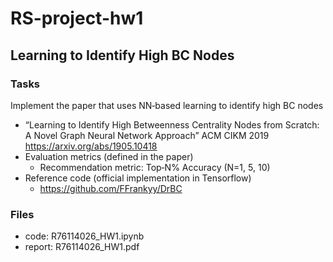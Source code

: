 ﻿# RS-project-hw1

## Learning to Identify High BC Nodes

### Tasks

Implement the paper that uses NN‐based learning to identify high BC nodes

* “Learning to Identify High Betweenness Centrality Nodes from
Scratch: A Novel Graph Neural Network Approach”
ACM CIKM 2019 <https://arxiv.org/abs/1905.10418>
* Evaluation metrics (defined in the paper)
  * Recommendation metric: Top‐N% Accuracy (N=1, 5, 10)
* Reference code (official implementation in Tensorflow)
  * <https://github.com/FFrankyy/DrBC>

### Files

* code: R76114026_HW1.ipynb
* report: R76114026_HW1.pdf
